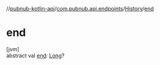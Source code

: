 //[pubnub-kotlin-api](../../../index.md)/[com.pubnub.api.endpoints](../index.md)/[History](index.md)/[end](end.md)

# end

[jvm]\
abstract val [end](end.md): [Long](https://kotlinlang.org/api/latest/jvm/stdlib/kotlin-stdlib/kotlin/-long/index.html)?

